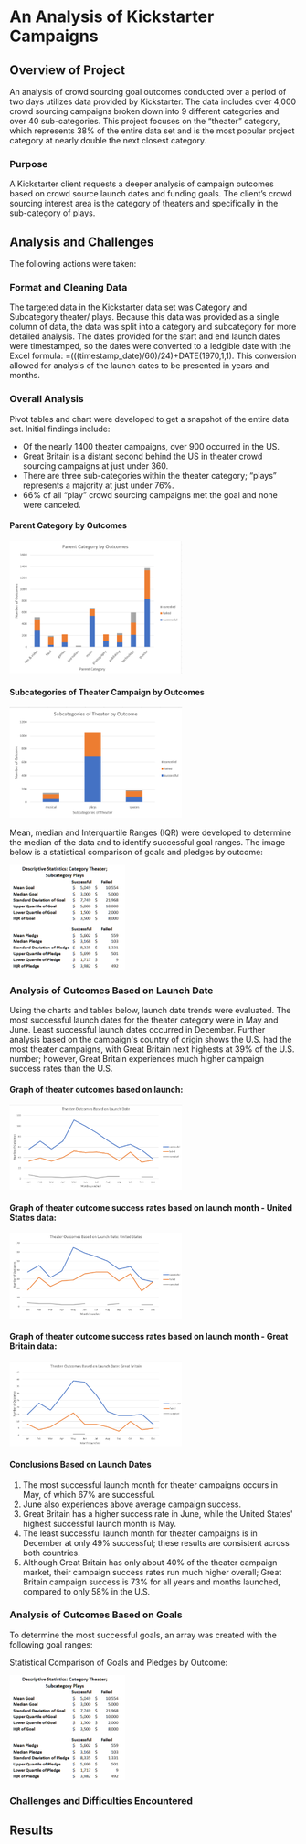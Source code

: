 # An Analysis of Kickstarter Campaigns
## Overview of Project

An analysis of crowd sourcing goal outcomes conducted over a period of two days utilizes data provided by Kickstarter. The data includes over 4,000 crowd sourcing campaigns broken down into 9 different categories and over 40 sub-categories. This project focuses on the “theater” category, which represents 38% of the entire data set and is the most popular project category at nearly double the next closest category.

### Purpose
A Kickstarter client requests a deeper analysis of campaign outcomes based on crowd source launch dates and funding goals. The client’s crowd sourcing interest area is the category of theaters and specifically in the sub-category of plays.

## Analysis and Challenges
The following actions were taken:
### Format and Cleaning Data
The targeted data in the Kickstarter data set was Category and Subcategory theater/ plays. Because this data was provided as a single column of data, the data was split into a category and subcategory for more detailed analysis. The dates provided for the start and end launch dates were timestamped, so the dates were converted to a ledgible date with the Excel formula: =(((timestamp_date)/60)/24)+DATE(1970,1,1). This conversion allowed for analysis of the launch dates to be presented in years and months.

### Overall Analysis
Pivot tables and chart were developed to get a snapshot of the entire data set. Initial findings include:
* Of the nearly 1400 theater campaigns, over 900 occurred in the US.
* Great Britain is a distant second behind the US in theater crowd sourcing campaigns at just under 360.
* There are three sub-categories within the theater category; “plays” represents a majority at just under 76%.
* 66% of all “play” crowd sourcing campaigns met the goal and none were canceled.

#### Parent Category by Outcomes

<img src = "https://github.com/TeresaWehmeier/kickstarter_analysis/blob/main/parent_category_by_outcomes.png" width="60%" height="40%">

#### Subcategories of Theater Campaign by Outcomes

<img src = "https://github.com/TeresaWehmeier/kickstarter_analysis/blob/main/theater_subcategories_by_outcomes.png" width="60%" height="40%">

Mean, median and Interquartile Ranges (IQR) were developed to determine the median of the data and to identify successful goal ranges. The image below is a statistical comparison of goals and pledges by outcome:

<img src ="https://github.com/TeresaWehmeier/kickstarter_analysis/blob/main/descriptive_statistics_theater_plays.png" width="40%" height="40%">

### Analysis of Outcomes Based on Launch Date
Using the charts and tables below, launch date trends were evaluated. The most successful launch dates for the theater category were in May and June. Least successful launch dates occurred in December. Further analysis based on the campaign's country of origin shows the U.S. had the most theater campaigns, with Great Britain next highests at 39% of the U.S. number; however, Great Britain experiences much higher campaign success rates than the U.S.

#### Graph of theater outcomes based on launch:

<img src="https://github.com/TeresaWehmeier/kickstarter_analysis/blob/main/Theater_Outcomes_vs_Launch.png" width="60%" height="40%">

#### Graph of theater outcome success rates based on launch month - United States data:

<img src="https://github.com/TeresaWehmeier/kickstarter_analysis/blob/main/Theater_Outcomes_vs_Launch_US.png" width="60%" height="40%">

#### Graph of theater outcome success rates based on launch month - Great Britain data:

<img src="https://github.com/TeresaWehmeier/kickstarter_analysis/blob/main/Theater_Outcomes_vs_Launch_GB.png" width="60%" height="40%">

#### Conclusions Based on Launch Dates
1. The most successful launch month for theater campaigns occurs in May, of which 67% are successful.
2. June also experiences above average campaign success.
3. Great Britain has a higher success rate in June, while the United States' highest successful launch month is May.
4. The least successful launch month for theater campaigns is in December at only 49% successful; these results are consistent across both countries.
5. Although Great Britain has only about 40% of the theater campaign market, their campaign success rates run much higher overall; Great Britain campaign success is 73% for all years and months launched, compared to only 58% in the U.S.

### Analysis of Outcomes Based on Goals
To determine the most successful goals, an array was created with the following goal ranges:


Statistical Comparison of Goals and Pledges by Outcome:

<img src ="https://github.com/TeresaWehmeier/kickstarter_analysis/blob/main/descriptive_statistics_theater_plays.png" width="40%" height="40%">



### Challenges and Difficulties Encountered

## Results


